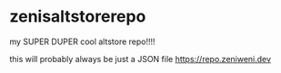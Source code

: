 # zenisaltstorerepo
my SUPER DUPER cool altstore repo!!!!


this will probably always be just a JSON file
https://repo.zeniweni.dev
